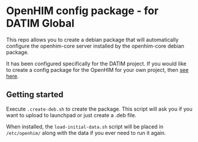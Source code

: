 OpenHIM config package - for DATIM Global
=========================================

This repo allows you to create a debian package that will automatically
configure the openhim-core server installed by the openhim-core debian package.

It has been configured specifically for the DATIM project. If you would like to
create a config package for the OpenHIM for your own project, then
[see here](https://github.com/jembi/openhim-config-pkg).

Getting started
---------------

Execute `.create-deb.sh` to create the package. This script will ask you if you
want to upload to launchpad or just create a .deb file.

When installed, the `load-initial-data.sh` script will be placed in `/etc/openhim/`
along with the data if you ever need to run it again.
